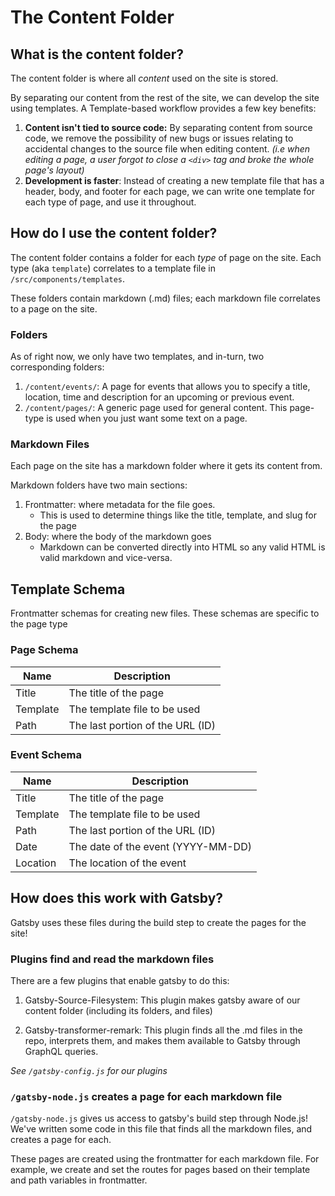 # The Content Folder

## What is the content folder?

The content folder is where all _content_ used on the site is stored.

By separating our content from the rest of the site, we can develop the site using templates. A Template-based workflow provides a few key benefits:

1. **Content isn't tied to source code:** By separating content from source code, we remove the possibility of new bugs or issues relating to accidental changes to the source file when editing content. _(i.e when editing a page, a user forgot to close a `<div>` tag and broke the whole page's layout)_
2. **Development is faster**: Instead of creating a new template file that has a header, body, and footer for each page, we can write one template for each type of page, and use it throughout.

## How do I use the content folder?

The content folder contains a folder for each _type_ of page on the site. Each type (aka `template`) correlates to a template file in `/src/components/templates`.

These folders contain markdown (.md) files; each markdown file correlates to a page on the site.

### Folders

As of right now, we only have two templates, and in-turn, two corresponding folders:

1. `/content/events/`: A page for events that allows you to specify a title, location, time and description for an upcoming or previous event.
2. `/content/pages/`: A generic page used for general content. This page-type is used when you just want some text on a page.

### Markdown Files

Each page on the site has a markdown folder where it gets its content from.

Markdown folders have two main sections:

1. Frontmatter: where metadata for the file goes.
   - This is used to determine things like the title, template, and slug for the page
2. Body: where the body of the markdown goes
   - Markdown can be converted directly into HTML so any valid HTML is valid markdown and vice-versa.

## Template Schema

Frontmatter schemas for creating new files. These schemas are specific to the page type

### Page Schema

| Name     | Description                      |
| -------- | -------------------------------- |
| Title    | The title of the page            |
| Template | The template file to be used     |
| Path     | The last portion of the URL (ID) |

### Event Schema

| Name     | Description                        |
| -------- | ---------------------------------- |
| Title    | The title of the page              |
| Template | The template file to be used       |
| Path     | The last portion of the URL (ID)   |
| Date     | The date of the event (YYYY-MM-DD) |
| Location | The location of the event          |

## How does this work with Gatsby?

Gatsby uses these files during the build step to create the pages for the site!

### Plugins find and read the markdown files

There are a few plugins that enable gatsby to do this:

1. Gatsby-Source-Filesystem: This plugin makes gatsby aware of our content folder (including its folders, and files)

2. Gatsby-transformer-remark: This plugin finds all the .md files in the repo, interprets them, and makes them available to Gatsby through GraphQL queries.

_See `/gatsby-config.js` for our plugins_

### `/gatsby-node.js` creates a page for each markdown file

`/gatsby-node.js` gives us access to gatsby's build step through Node.js! We've written some code in this file that finds all the markdown files, and creates a page for each.

These pages are created using the frontmatter for each markdown file. For example, we create and set the routes for pages based on their template and path variables in frontmatter.
